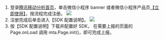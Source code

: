 1. 登录[腾讯移动分析首页](http://mta.qq.com/mta/ctr_index/wx)，单击微信小程序 banner 或者微信小程序产品页[【立即使用】](http://mta.qq.com/mta/ctr_index/wx)，按流程完成注册。
![](//mc.qcloudimg.com/static/img/a1b9ab868d5d83b37eec147897b91ff1/image.png)
2. 注册完成后单击进入【SDK 配置说明】。
![](//mc.qcloudimg.com/static/img/b9993ff4b735d12f6dfc83cf632ec442/image.png)
3. 按【SDK 配置说明】下载并配置好 SDK， 在需要上报的页面的 Page.onLoad 调用 mta.Page.init()，即可完成上报。
